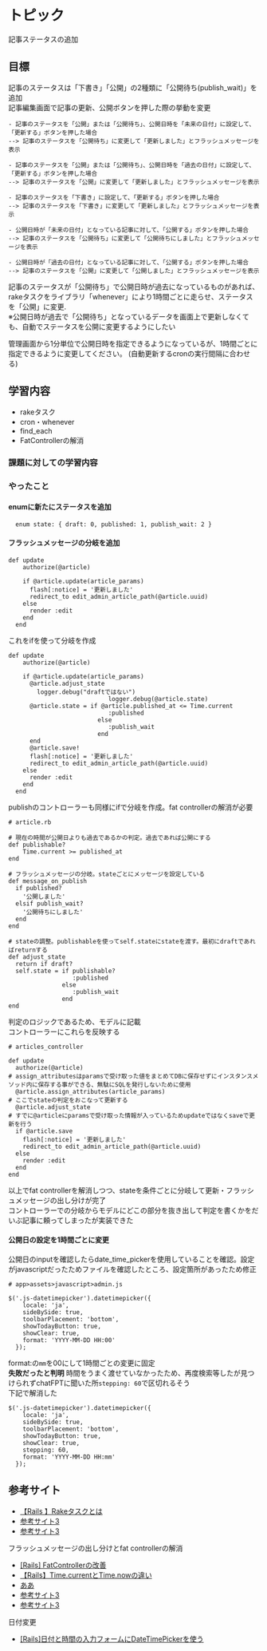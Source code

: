 # トピック
記事ステータスの追加

## 目標
記事のステータスは「下書き」「公開」の2種類に「公開待ち(publish_wait)」を追加  
記事編集画面で記事の更新、公開ボタンを押した際の挙動を変更

```
- 記事のステータスを「公開」または「公開待ち」、公開日時を「未来の日付」に設定して、「更新する」ボタンを押した場合
--> 記事のステータスを「公開待ち」に変更して「更新しました」とフラッシュメッセージを表示

- 記事のステータスを「公開」または「公開待ち」、公開日時を「過去の日付」に設定して、「更新する」ボタンを押した場合
--> 記事のステータスを「公開」に変更して「更新しました」とフラッシュメッセージを表示

- 記事のステータスを「下書き」に設定して、「更新する」ボタンを押した場合
--> 記事のステータスを「下書き」に変更して「更新しました」とフラッシュメッセージを表示

- 公開日時が「未来の日付」となっている記事に対して、「公開する」ボタンを押した場合
--> 記事のステータスを「公開待ち」に変更して「公開待ちにしました」とフラッシュメッセージを表示

- 公開日時が「過去の日付」となっている記事に対して、「公開する」ボタンを押した場合
--> 記事のステータスを「公開」に変更して「公開しました」とフラッシュメッセージを表示
```
記事のステータスが「公開待ち」で公開日時が過去になっているものがあれば、rakeタスクをライブラリ「whenever」により1時間ごとに走らせ、ステータスを「公開」に変更.  
※公開日時が過去で「公開待ち」となっているデータを画面上で更新しなくても、自動でステータスを公開に変更するようにしたい
  
管理画面から1分単位で公開日時を指定できるようになっているが、1時間ごとに指定できるように変更してください。
(自動更新するcronの実行間隔に合わせる)

## 学習内容
- rakeタスク
- cron・whenever
- find_each
- FatControllerの解消

### 課題に対しての学習内容


### やったこと

#### enumに新たにステータスを追加
```
  enum state: { draft: 0, published: 1, publish_wait: 2 }
```
  
#### フラッシュメッセージの分岐を追加
```
def update
    authorize(@article)

    if @article.update(article_params)
      flash[:notice] = '更新しました'
      redirect_to edit_admin_article_path(@article.uuid)
    else
      render :edit
    end
  end
```
これをifを使って分岐を作成
```
def update
    authorize(@article)

    if @article.update(article_params)
      @article.adjust_state
        logger.debug("draftではない")
                            logger.debug(@article.state)
      @article.state = if @article.published_at <= Time.current
                            :published
                         else
                            :publish_wait
                         end
      end
      @article.save!
      flash[:notice] = '更新しました'
      redirect_to edit_admin_article_path(@article.uuid)
    else
      render :edit
    end
  end
```
publishのコントローラーも同様にifで分岐を作成。fat controllerの解消が必要  
```
# article.rb

# 現在の時間が公開日よりも過去であるかの判定。過去であれば公開にする
def publishable?
    Time.current >= published_at 
end

# フラッシュメッセージの分岐。stateごとにメッセージを設定している
def message_on_publish
  if published?
    '公開しました'
  elsif publish_wait?
    '公開待ちにしました'
  end
end

# stateの調整。publishableを使ってself.stateにstateを渡す。最初にdraftであればreturnする
def adjust_state
  return if draft?
  self.state = if publishable?
                  :published
               else
                  :publish_wait
               end
end
```
判定のロジックであるため、モデルに記載  
コントローラーにこれらを反映する
```
# articles_controller

def update
  authorize(@article)
# assign_attributesはparamsで受け取った値をまとめてDBに保存せずにインスタンスメソッド内に保存する事ができる、無駄にSQLを発行しないために使用
  @article.assign_attributes(article_params)
# ここでstateの判定をおこなって更新する
  @article.adjust_state
# すでに@articleにparamsで受け取った情報が入っているためupdateではなくsaveで更新を行う
  if @article.save
    flash[:notice] = '更新しました'
    redirect_to edit_admin_article_path(@article.uuid)
  else
    render :edit
  end
end
```
以上でfat controllerを解消しつつ、stateを条件ごとに分岐して更新・フラッシュメッセージの出し分けが完了  
コントローラーでの分岐からモデルにどこの部分を抜き出して判定を書くかをだいぶ記事に頼ってしまったが実装できた

#### 公開日の設定を1時間ごとに変更  
公開日のinputを確認したらdate_time_pickerを使用していることを確認。設定がjavascriptだったためファイルを確認したところ、設定箇所があったため修正  
```
# app>assets>javascript>admin.js

$('.js-datetimepicker').datetimepicker({
    locale: 'ja',
    sideBySide: true,
    toolbarPlacement: 'bottom',
    showTodayButton: true,
    showClear: true,
    format: 'YYYY-MM-DD HH:00'
  });
```
format:の`mm`を00にして1時間ごとの変更に固定  
**失敗だったと判明**
時間をうまく渡せていなかったため、再度検索等したが見つけられずchatFPTに聞いた所`stepping: 60`で区切れるそう  
下記で解消した
```
$('.js-datetimepicker').datetimepicker({
    locale: 'ja',
    sideBySide: true,
    toolbarPlacement: 'bottom',
    showTodayButton: true,
    showClear: true,
    stepping: 60,
    format: 'YYYY-MM-DD HH:mm'
  });
```

## 参考サイト
- [【Rails 】Rakeタスクとは](https://qiita.com/mmaumtjgj/items/8384b6a26c97965bf047)
- [参考サイト3](https://www.google.com/?hl=ja)
- [参考サイト3](https://www.google.com/?hl=ja)

フラッシュメッセージの出し分けとfat controllerの解消
- [[Rails] FatControllerの改善](https://osamudaira.com/353/)
- [【Rails】Time.currentとTime.nowの違い](https://qiita.com/kodai_0122/items/111457104f83f1fb2259)
- [ああ](https://www.google.com/?hl=ja)
- [参考サイト3](https://www.google.com/?hl=ja)
- [参考サイト3](https://www.google.com/?hl=ja)

日付変更
- [[Rails]日付と時間の入力フォームにDateTimePickerを使う](https://blog.hello-world.jp.net/posts/javascript-1762)